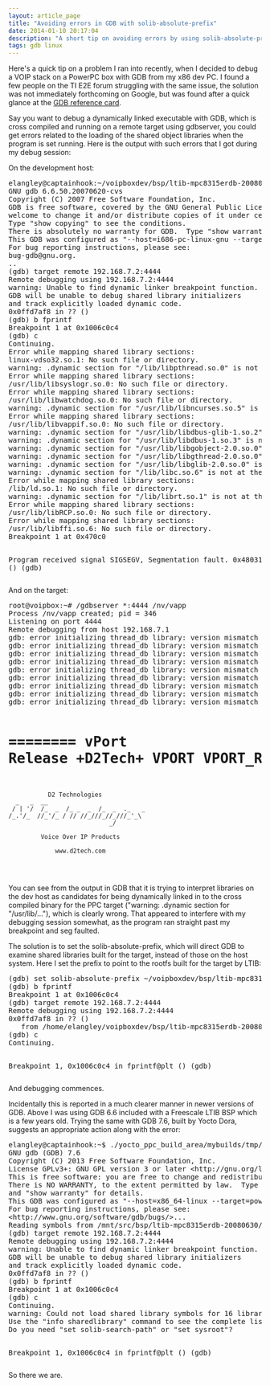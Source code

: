 ```yaml
---
layout: article_page
title: "Avoiding errors in GDB with solib-absolute-prefix"
date: 2014-01-10 20:17:04
description: "A short tip on avoiding errors by using solib-absolute-prefix when running dynamically linked executables remotely with a cross targeted GDB."
tags: gdb linux
---
```


Here's a quick tip on a problem I ran into recently, when I decided to debug a VOIP stack on a PowerPC box with GDB from my x86 dev PC. I found a few people on the TI E2E forum struggling with the same issue, the solution was not immediately forthcoming on Google, but was found after a quick glance at the [GDB reference card](http://www.refcards.com/docs/peschr/gdb/gdb-refcard-a4.pdf).

Say you want to debug a dynamically linked executable with GDB, which is cross compiled and running on a remote target using gdbserver, you could get errors related to the loading of the shared object libraries when the program is set running. Here is the output with such errors that I got during my debug session:

<!--more-->

On the development host:

<div class="preformatted_console"><pre>
elangley@captainhook:~/voipboxdev/bsp/ltib-mpc8315erdb-20080630$ bin/gdb rootfs/nv/vapp 
GNU gdb 6.6.50.20070620-cvs
Copyright (C) 2007 Free Software Foundation, Inc.
GDB is free software, covered by the GNU General Public License, and you are
welcome to change it and/or distribute copies of it under certain conditions.
Type "show copying" to see the conditions.
There is absolutely no warranty for GDB.  Type "show warranty" for details.
This GDB was configured as "--host=i686-pc-linux-gnu --target=powerpc-linux".
For bug reporting instructions, please see:
bug-gdb@gnu.org.
..
(gdb) target remote 192.168.7.2:4444
Remote debugging using 192.168.7.2:4444
warning: Unable to find dynamic linker breakpoint function.
GDB will be unable to debug shared library initializers
and track explicitly loaded dynamic code.
0x0ffd7af8 in ?? ()
(gdb) b fprintf
Breakpoint 1 at 0x1006c0c4
(gdb) c
Continuing.
Error while mapping shared library sections:
linux-vdso32.so.1: No such file or directory.
warning: .dynamic section for "/lib/libpthread.so.0" is not at the expected address (wrong library or version mismatch?)
Error while mapping shared library sections:
/usr/lib/libsyslogr.so.0: No such file or directory.
Error while mapping shared library sections:
/usr/lib/libwatchdog.so.0: No such file or directory.
warning: .dynamic section for "/usr/lib/libncurses.so.5" is not at the expected address (wrong library or version mismatch?)
Error while mapping shared library sections:
/usr/lib/libvappif.so.0: No such file or directory.
warning: .dynamic section for "/usr/lib/libdbus-glib-1.so.2" is not at the expected address (wrong library or version mismatch?)
warning: .dynamic section for "/usr/lib/libdbus-1.so.3" is not at the expected address (wrong library or version mismatch?)
warning: .dynamic section for "/usr/lib/libgobject-2.0.so.0" is not at the expected address (wrong library or version mismatch?)
warning: .dynamic section for "/usr/lib/libgthread-2.0.so.0" is not at the expected address (wrong library or version mismatch?)
warning: .dynamic section for "/usr/lib/libglib-2.0.so.0" is not at the expected address (wrong library or version mismatch?)
warning: .dynamic section for "/lib/libc.so.6" is not at the expected address (wrong library or version mismatch?)
Error while mapping shared library sections:
/lib/ld.so.1: No such file or directory.
warning: .dynamic section for "/lib/librt.so.1" is not at the expected address (wrong library or version mismatch?)
Error while mapping shared library sections:
/usr/lib/libRCP.so.0: No such file or directory.
Error while mapping shared library sections:
/usr/lib/libffi.so.6: No such file or directory.
Breakpoint 1 at 0x470c0

Program received signal SIGSEGV, Segmentation fault.
0x48031958 in ?? ()
(gdb)
</pre></div>


And on the target:

<div class="preformatted_console"><pre>
root@voipbox:~# /gdbserver *:4444 /nv/vapp
Process /nv/vapp created; pid = 346
Listening on port 4444
Remote debugging from host 192.168.7.1
gdb: error initializing thread_db library: version mismatch between libthread_db and libpthread
gdb: error initializing thread_db library: version mismatch between libthread_db and libpthread
gdb: error initializing thread_db library: version mismatch between libthread_db and libpthread
gdb: error initializing thread_db library: version mismatch between libthread_db and libpthread
gdb: error initializing thread_db library: version mismatch between libthread_db and libpthread
gdb: error initializing thread_db library: version mismatch between libthread_db and libpthread
gdb: error initializing thread_db library: version mismatch between libthread_db and libpthread
gdb: error initializing thread_db library: version mismatch between libthread_db and libpthread
gdb: error initializing thread_db library: version mismatch between libthread_db and libpthread


========
vPort Release +D2Tech+ VPORT  VPORT_R_1_5_28 
========

               D2 Technologies
      _   _  __                           
     / | '/  /_  _  /_ _  _  /_  _  ._   _
    /_.'/_  //_'/_ / // //_///_//_///_'_\ 
                                _/        

             Voice Over IP Products

                 www.d2tech.com
</pre></div>

You can see from the output in GDB that it is trying to interpret libraries on the dev host as candidates for being dynamically linked in to the cross compiled binary for the PPC target ("warning: .dynamic section for "/usr/lib/..."), which is clearly wrong. That appeared to interfere with my debugging session somewhat, as the program ran straight past my breakpoint and seg faulted.

The solution is to set the solib-absolute-prefix, which will direct GDB to examine shared libraries built for the target, instead of those on the host system. Here I set the prefix to point to the rootfs built for the target by LTIB:

<div class="preformatted_console"><pre>
(gdb) set solib-absolute-prefix ~/voipboxdev/bsp/ltib-mpc8315erdb-20080630/rootfs
(gdb) b fprintf
Breakpoint 1 at 0x1006c0c4
(gdb) target remote 192.168.7.2:4444
Remote debugging using 192.168.7.2:4444
0x0ffd7af8 in ?? ()
   from /home/elangley/voipboxdev/bsp/ltib-mpc8315erdb-20080630/rootfs/lib/ld.so.1
(gdb) c
Continuing.

Breakpoint 1, 0x1006c0c4 in fprintf@plt ()
(gdb)
</pre></div>
And debugging commences.



Incidentally this is reported in a much clearer manner in newer versions of GDB. Above I was using GDB 6.6 included with a Freescale LTIB BSP which is a few years old. Trying the same with GDB 7.6, built by Yocto Dora, suggests an appropriate action along with the error:

<div class="preformatted_console"><pre>
elangley@captainhook:~$ ./yocto_ppc_build_area/mybuilds/tmp/sysroots/x86_64-linux/usr/bin/ppc7400-poky-linux/powerpc-poky-linux-gdb voipboxdev/bsp/ltib-mpc8315erdb-20080630/rootfs/nv/vapp
GNU gdb (GDB) 7.6
Copyright (C) 2013 Free Software Foundation, Inc.
License GPLv3+: GNU GPL version 3 or later &lt;http://gnu.org/licenses/gpl.html>
This is free software: you are free to change and redistribute it.
There is NO WARRANTY, to the extent permitted by law.  Type "show copying"
and "show warranty" for details.
This GDB was configured as "--host=x86_64-linux --target=powerpc-poky-linux".
For bug reporting instructions, please see:
&lt;http://www.gnu.org/software/gdb/bugs/>...
Reading symbols from /mnt/src/bsp/ltib-mpc8315erdb-20080630/rootfs/nv/vapp...done.
(gdb) target remote 192.168.7.2:4444
Remote debugging using 192.168.7.2:4444
warning: Unable to find dynamic linker breakpoint function.
GDB will be unable to debug shared library initializers
and track explicitly loaded dynamic code.
0x0ffd7af8 in ?? ()
(gdb) b fprintf
Breakpoint 1 at 0x1006c0c4
(gdb) c
Continuing.
warning: Could not load shared library symbols for 16 libraries, e.g. linux-vdso32.so.1.
Use the "info sharedlibrary" command to see the complete listing.
Do you need "set solib-search-path" or "set sysroot"?

Breakpoint 1, 0x1006c0c4 in fprintf@plt ()
(gdb)
</pre></div>

So there we are.

<br />
<br />


